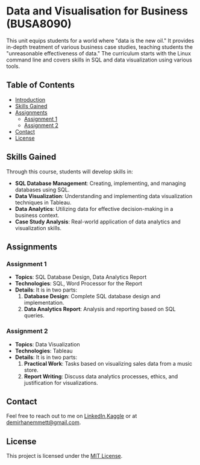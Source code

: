 # Data and Visualisation for Business (BUSA8090)

This unit equips students for a world where "data is the new oil." It provides in-depth treatment of various business case studies, teaching students the "unreasonable effectiveness of data." The curriculum starts with the Linux command line and covers skills in SQL and data visualization using various tools.

## Table of Contents
- [Introduction](#introduction)
- [Skills Gained](#skills-gained)
- [Assignments](#assignments)
  - [Assignment 1](#assignment-1)
  - [Assignment 2](#assignment-2)
- [Contact](#contact)
- [License](#license)


## Skills Gained
Through this course, students will develop skills in:
- **SQL Database Management**: Creating, implementing, and managing databases using SQL.
- **Data Visualization**: Understanding and implementing data visualization techniques in Tableau.
- **Data Analytics**: Utilizing data for effective decision-making in a business context.
- **Case Study Analysis**: Real-world application of data analytics and visualization skills.

## Assignments

### Assignment 1
- **Topics**: SQL Database Design, Data Analytics Report
- **Technologies**: SQL, Word Processor for the Report
- **Details**:  It is in two parts:
  1. **Database Design**: Complete SQL database design and implementation.
  2. **Data Analytics Report**: Analysis and reporting based on SQL queries.
  
### Assignment 2
- **Topics**: Data Visualization
- **Technologies**: Tableau
- **Details**: It is in two parts:
  1. **Practical Work**: Tasks based on visualizing sales data from a music store.
  2. **Report Writing**: Discuss data analytics processes, ethics, and justification for visualizations.

## Contact 
Feel free to reach out to me on [LinkedIn](https://www.linkedin.com/in/demirhanemmett/),[Kaggle](https://www.kaggle.com/emmettdemirhan/) or at [demirhanemmett@gmail.com](mailto:demirhanemmett@gmail.com).

## License
This project is licensed under the [MIT License](./LICENSE).
